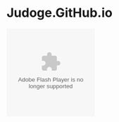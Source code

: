 # Judoge.GitHub.io
<embed height="200" type="application/x-shockwave-flash" width="200" src="http://www.blogclock.cn/swf/S1000746cf11489-9.swf" wmode="transparent" quality="high">
